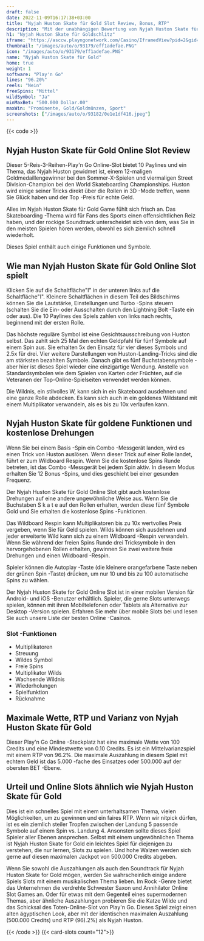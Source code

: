 ```yaml
---
draft: false
date: 2022-11-09T16:17:38+03:00
title: "Nyjah Huston Skate für Gold Slot Review, Bonus, RTP"
description: "Mit der unabhängigen Bewertung von Nyjah Huston Skate für Gold Slot von Play'n Go können Sie kostenlos oder echtes Geld spielen und hier einen Bonus erhalten!"
h1: "Nyjah Huston Skate für Goldschlitz"
iframe: "https://asccw.playngonetwork.com/Casino/IframedView?pid=2&gid=skateforgold&lang=en_US&practice=1&channel=desktop&div=flashobject&width=100%25&height=100%25&user=&password=&ctx=&demo=2&brand=&lobby=&rccurrentsessiontime=0&rcintervaltime=0&rcaccounthistoryurl=&rccontinueurl=&rcexiturl=&rchistoryurlmode=&autoplaylimits=0&autoplayreset=0&callback=flashCallback&rcmga=&resourcelevel=0&hasjackpots=False&country=&pauseplay=&playlimit=&selftest=&sessiontime=&coreweburl=https://showcase.playngo.com/&showpoweredby=True"
thumbnail: "/images/auto/o/93179/eff1adefae.PNG"
icon: "/images/auto/o/93179/eff1adefae.PNG"
name: "Nyjah Huston Skate für Gold"
home: true
weight: 1
software: "Play'n Go"
lines: "96.20%"
reels: "Nein"
freeSpins: "Mittel"
wildSymbol: "Ja"
minMaxBet: "500.000 Dollar.00"
maxWin: "Prominente, Gold/Goldmünzen, Sport"
screenshots: ["/images/auto/o/93182/0e1e1df416.jpeg"]
---
```


{{< code >}}<h2> Nyjah Huston Skate für Gold Online Slot Review</h2><p>Dieser 5-Reis-3-Reihen-Play'n Go Online-Slot bietet 10 Paylines und ein Thema, das Nyjah Huston gewidmet ist, einem 12-maligen Goldmedaillengewinner bei den Sommer-X-Spielen und viermaligen Street Division-Champion bei den World Skateboarding Championships. Huston wird einige seiner Tricks direkt über die Rollen in 3D -Mode treffen, wenn Sie Glück haben und der Top -Preis für echte Geld.</p><p>Alles im Nyjah Huston Skate für Gold Game fühlt sich frisch an. Das Skateboarding -Thema wird für Fans des Sports einen offensichtlichen Reiz haben, und der rockige Soundtrack unterscheidet sich von dem, was Sie in den meisten Spielen hören werden, obwohl es sich ziemlich schnell wiederholt.</p><p>Dieses Spiel enthält auch einige Funktionen und Symbole.</p><h2>Wie man Nyjah Huston Skate für Gold Online Slot spielt</h2><p>Klicken Sie auf die Schaltfläche"I" in der unteren links auf die Schaltfläche"I". Kleinere Schaltflächen in diesem Teil des Bildschirms können Sie die Lautstärke, Einstellungen und Turbo -Spins steuern (schalten Sie die Ein- oder Ausschalten durch den Lightning Bolt -Taste ein oder aus). Die 10 Paylines des Spiels zahlen von links nach rechts, beginnend mit der ersten Rolle.</p><p>Das höchste reguläre Symbol ist eine Gesichtsausschreibung von Huston selbst. Das zahlt sich 25 Mal den echten Geldpfahl für fünf Symbole auf einem Spin aus. Sie erhalten 5x den Einsatz für vier dieses Symbols und 2.5x für drei. Vier weitere Darstellungen von Huston-Landing-Tricks sind die am stärksten bezahlten Symbole. Danach gibt es fünf Buchstabensymbole - aber hier ist dieses Spiel wieder eine einzigartige Wendung. Anstelle von Standardsymbolen wie dem Spielen von Karten oder Früchten, auf die Veteranen der Top-Online-Spielseiten verwendet werden können.</p><p>Die Wildnis, ein stilvolles W, kann sich in ein Skateboard ausdehnen und eine ganze Rolle abdecken. Es kann sich auch in ein goldenes Wildstand mit einem Multiplikator verwandeln, als es bis zu 10x verlaufen kann.</p><h2> Nyjah Huston Skate für goldene Funktionen und kostenlose Drehungen</h2><p>Wenn Sie bei einem Basis -Spin ein Combo -Messgerät landen, wird es einen Trick von Huston auslösen. Wenn dieser Trick auf einer Rolle landet, führt er zum Wildboard Respin. Wenn Sie die kostenlose Spins Runde betreten, ist das Combo -Messgerät bei jedem Spin aktiv. In diesem Modus erhalten Sie 12 Bonus -Spins, und dies geschieht bei einer gesunden Frequenz.</p><p>Der Nyjah Huston Skate für Gold Online Slot gibt auch kostenlose Drehungen auf eine andere ungewöhnliche Weise aus. Wenn Sie die Buchstaben S k a t e auf den Rollen erhalten, werden diese fünf Symbole Gold und Sie erhalten die kostenlose Spins -Funktionen.</p><p>Das Wildboard Respin kann Multiplikatoren bis zu 10x wertvolles Preis vergeben, wenn Sie für Geld spielen. Wilds können sich ausdehnen und jeder erweiterte Wild kann sich zu einem Wildboard -Respin verwandeln. Wenn Sie während der freien Spins Runde drei Tricksymbole in den hervorgehobenen Rollen erhalten, gewinnen Sie zwei weitere freie Drehungen und einen Wildboard -Respin.</p><p>Spieler können die Autoplay -Taste (die kleinere orangefarbene Taste neben der grünen Spin -Taste) drücken, um nur 10 und bis zu 100 automatische Spins zu wählen.</p><p>Der Nyjah Huston Skate for Gold Online Slot ist in einer mobilen Version für Android- und iOS -Benutzer erhältlich. Spieler, die gerne Slots unterwegs spielen, können mit ihren Mobiltelefonen oder Tablets als Alternative zur Desktop -Version spielen. Erfahren Sie mehr über mobile Slots bei und lesen Sie auch unsere Liste der besten Online -Casinos.</p><h3>
Slot -Funktionen</h3><ul>
<li></span>
Multiplikatoren</li>
<li></span>
Streuung</li>
<li></span>
Wildes Symbol</li>
<li></span>
Freie Spins</li>
<li></span>
Multiplikator Wilds</li>
<li></span>
Wachsende Wildnis</li>
<li></span>
Wiederholungen</li>
<li></span>
Spielfunktion</li>
<li></span>
Rücknahme</li></ul><h2> Maximale Wette, RTP und Varianz von Nyjah Huston Skate für Gold</h2><p>Dieser Play'n Go Online -Steckplatz hat eine maximale Wette von 100 Credits und eine Mindestwette von 0.10 Credits. Es ist ein Mittelvarianzspiel mit einem RTP von 96.2%. Die maximale Auszahlung in diesem Spiel mit echtem Geld ist das 5.000 -fache des Einsatzes oder 500.000 auf der obersten BET -Ebene.</p><h2>Urteil und Online Slots ähnlich wie Nyjah Huston Skate für Gold</h2><p>Dies ist ein schnelles Spiel mit einem unterhaltsamen Thema, vielen Möglichkeiten, um zu gewinnen und ein faires RTP. Wenn wir nitpick dürfen, ist es ein ziemlich steiler Tropfen zwischen der Landung 5 passende Symbole auf einem Spin vs. Landung 4. Ansonsten sollte dieses Spiel Spieler aller Ebenen ansprechen. Selbst mit einem ungewöhnlichen Thema ist Nyjah Huston Skate for Gold ein leichtes Spiel für diejenigen zu verstehen, die nur lernen, Slots zu spielen. Und hohe Walzen werden sich gerne auf diesen maximalen Jackpot von 500.000 Credits abgeben.</p><p>Wenn Sie sowohl die Auszahlungen als auch den Soundtrack für Nyjah Huston Skate for Gold mögen, werden Sie wahrscheinlich einige andere Spiels Slots mit einem musikalischen Thema lieben.  Im Rock -Genre bietet das Unternehmen die verdrehte Schwester Saxon und Annihilator Online Slot Games an. Oder für etwas mit dem Gegenteil eines supermodernen Themas, aber ähnliche Auszahlungen probieren Sie die Katze Wilde und das Schicksal des Toten-Online-Slot von Play'n Go. Dieses Spiel zeigt einen alten ägyptischen Look, aber mit der identischen maximalen Auszahlung (500.000 Credits) und RTP (96).2%) als Nyjah Huston.</p>{{< /code >}}
{{< card-slots count="12">}}